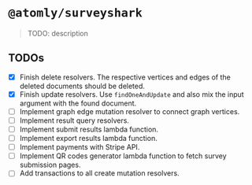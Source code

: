 # `@atomly/surveyshark`

> TODO: description

## TODOs

- [x] Finish delete resolvers. The respective vertices and edges of the deleted documents should be deleted.
- [x] Finish update resolvers. Use `findOneAndUpdate` and also mix the input argument with the found document.
- [ ] Implement graph edge mutation resolver to connect graph vertices.
- [ ] Implement result query resolvers.
- [ ] Implement submit results lambda function.
- [ ] Implement export results lambda function.
- [ ] Implement payments with Stripe API.
- [ ] Implement QR codes generator lambda function to fetch survey submission pages.
- [ ] Add transactions to all create mutation resolvers.
